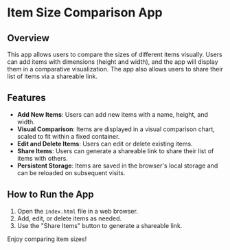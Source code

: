 # Item Size Comparison App

## Overview

This app allows users to compare the sizes of different items visually. Users can add items with dimensions (height and width), and the app will display them in a comparative visualization. The app also allows users to share their list of items via a shareable link.

## Features

- **Add New Items**: Users can add new items with a name, height, and width.
- **Visual Comparison**: Items are displayed in a visual comparison chart, scaled to fit within a fixed container.
- **Edit and Delete Items**: Users can edit or delete existing items.
- **Share Items**: Users can generate a shareable link to share their list of items with others.
- **Persistent Storage**: Items are saved in the browser's local storage and can be reloaded on subsequent visits.

## How to Run the App

1. Open the `index.html` file in a web browser.
2. Add, edit, or delete items as needed.
3. Use the "Share Items" button to generate a shareable link.

Enjoy comparing item sizes!
